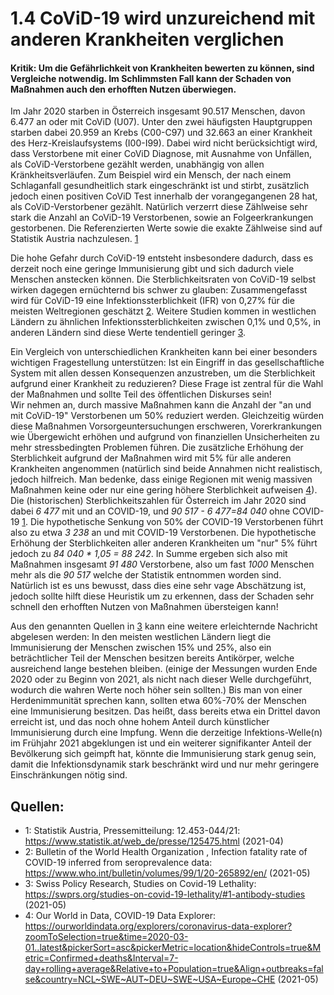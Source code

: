 # 1.4 CoViD-19 wird unzureichend mit anderen Krankheiten verglichen

#### Kritik: Um die Gefährlichkeit von Krankheiten bewerten zu können, sind Vergleiche notwendig. Im Schlimmsten Fall kann der Schaden von Maßnahmen auch den erhofften Nutzen überwiegen.


Im Jahr 2020 starben in Österreich insgesamt 90.517 Menschen, davon 6.477 an oder mit CoViD (U07). 
Unter den zwei häufigsten Hauptgruppen starben dabei 20.959 an Krebs (C00-C97) und 32.663 an einer 
Krankheit des Herz-Kreislaufsystems (I00-I99). 
Dabei wird nicht berücksichtigt wird, dass Verstorbene mit einer CoViD Diagnose, 
mit Ausnahme von Unfällen, als CoViD-Verstorbene gezählt werden, 
unabhängig von allen Kränkheitsverläufen. 
Zum Beispiel wird ein Mensch, der nach einem Schlaganfall gesundheitlich stark eingeschränkt ist 
und stirbt, zusätzlich jedoch einen positiven CoViD Test innerhalb der vorangegangenen 28 hat, 
als CoViD-Verstorbener gezählt. 
Natürlich verzerrt diese Zählweise sehr stark die Anzahl an CoViD-19 Verstorbenen, 
sowie an Folgeerkrankungen gestorbenen. 
Die Referenzierten Werte sowie die exakte Zählweise sind auf Statistik Austria nachzulesen. [1]

Die hohe Gefahr durch CoViD-19 entsteht insbesondere dadurch, dass es derzeit noch eine geringe 
Immunisierung gibt und sich dadurch viele Menschen anstecken können. 
Die Sterblichkeitsraten von CoViD-19 selbst wirken dagegen ernüchternd bis schwer zu glauben:
Zusammengefasst wird für CoViD-19 eine Infektionssterblichkeit (IFR) von 0,27% 
für die meisten Weltregionen geschätzt [2]. 
Weitere Studien kommen in westlichen Ländern zu ähnlichen Infektionssterblichkeiten zwischen 0,1% und 0,5%,
in anderen Ländern sind diese Werte tendentiell geringer [3]. 

Ein Vergleich von unterschiedlichen Krankheiten kann bei einer besonders wichtigen Fragestellung unterstützen:
Ist ein Eingriff in das gesellschaftliche System mit allen dessen Konsequenzen anzustreben, 
um die Sterblichkeit aufgrund einer Krankheit zu reduzieren?
Diese Frage ist zentral für die Wahl der Maßnahmen und sollte Teil des öffentlichen Diskurses sein!  
Wir nehmen an, durch massive Maßnahmen kann die Anzahl der "an und mit CoViD-19" Verstorbenen um 50% reduziert werden.
Gleichzeitig würden diese Maßnahmen Vorsorgeuntersuchungen erschweren, Vorerkrankungen wie Übergewicht 
erhöhen und aufgrund von finanziellen Unsicherheiten zu mehr stressbedingten Problemen führen.
Die zusätzliche Erhöhung der Sterblichkeit aufgrund der Maßnahmen wird mit 5% für alle anderen Krankheiten angenommen 
(natürlich sind beide Annahmen nicht realistisch, jedoch hilfreich. 
Man bedenke, dass einige Regionen mit wenig massiven Maßnahmen keine oder nur eine gering höhere 
Sterblichkeit aufweisen [4]).
Die (historischen) Sterblichkeitszahlen für Österreich im Jahr 2020 sind dabei *6 477* mit und an COVID-19,
und *90 517 - 6 477=84 040* ohne COVID-19 [1].
Die hypothetische Senkung von 50% der COVID-19 Verstorbenen führt also zu etwa *3 238* an und mit COVID-19 Verstorbenen.
Die hypothetische Erhöhung der Sterblichkeiten aller anderen Krankheiten um "nur" 5% führt jedoch zu
*84 040 * 1,05 = 88 242*. In Summe ergeben sich also mit Maßnahmen insgesamt *91 480* Verstorbene,
also um fast *1000* Menschen mehr als die *90 517* welche der Statistik entnommen worden sind.  
Natürlich ist es uns bewusst, dass dies eine sehr vage Abschätzung ist, jedoch sollte hilft diese 
Heuristik um zu erkennen, dass der Schaden sehr schnell den erhofften Nutzen von Maßnahmen übersteigen kann! 

Aus den genannten Quellen in [3] kann eine weitere erleichternde Nachricht abgelesen werden: 
In den meisten westlichen Ländern liegt die Immunisierung der Menschen zwischen 15% und 25%, also
ein beträchtlicher Teil der Menschen besitzen bereits Antikörper, welche ausreichend lange bestehen bleiben.
(einige der Messungen wurden Ende 2020 oder zu Beginn von 2021, als nicht nach dieser Welle durchgeführt, 
wodurch die wahren Werte noch höher sein sollten.)
Bis man von einer Herdenimmunität sprechen kann, sollten etwa 60%-70% der Menschen eine Immunisierung besitzen.
Das heißt, dass bereits etwa ein Drittel davon erreicht ist, 
und das noch ohne hohem Anteil durch künstlicher Immunisierung durch eine Impfung.
Wenn die derzeitige Infektions-Welle(n) im Frühjahr 2021 abgeklungen ist und ein weiterer signifikanter
Anteil der Bevölkerung sich geimpft hat, könnte die Immunisierung stark genug sein, 
damit die Infektionsdynamik stark beschränkt wird und nur mehr geringere Einschränkungen nötig sind.


## Quellen:
 - 1: Statistik Austria, Pressemitteilung: 12.453-044/21: https://www.statistik.at/web_de/presse/125475.html (2021-04) 
 - 2: Bulletin of the World Health Organization , Infection fatality rate of COVID-19 inferred from seroprevalence data: https://www.who.int/bulletin/volumes/99/1/20-265892/en/ (2021-05)
 - 3: Swiss Policy Research, Studies on Covid-19 Lethality: https://swprs.org/studies-on-covid-19-lethality/#1-antibody-studies (2021-05)
 - 4: Our World in Data, COVID-19 Data Explorer: https://ourworldindata.org/explorers/coronavirus-data-explorer?zoomToSelection=true&time=2020-03-01..latest&pickerSort=asc&pickerMetric=location&hideControls=true&Metric=Confirmed+deaths&Interval=7-day+rolling+average&Relative+to+Population=true&Align+outbreaks=false&country=NCL~SWE~AUT~DEU~SWE~USA~Europe~CHE (2021-05)
 
[1]: https://www.statistik.at/web_de/presse/125475.html 
[2]: https://www.who.int/bulletin/volumes/99/1/20-265892/en/
[3]: https://swprs.org/studies-on-covid-19-lethality/#1-antibody-studies
[4]: https://ourworldindata.org/explorers/coronavirus-data-explorer?zoomToSelection=true&time=2020-03-01..latest&pickerSort=asc&pickerMetric=location&hideControls=true&Metric=Confirmed+deaths&Interval=7-day+rolling+average&Relative+to+Population=true&Align+outbreaks=false&country=NCL~SWE~AUT~DEU~SWE~USA~Europe~CHE
